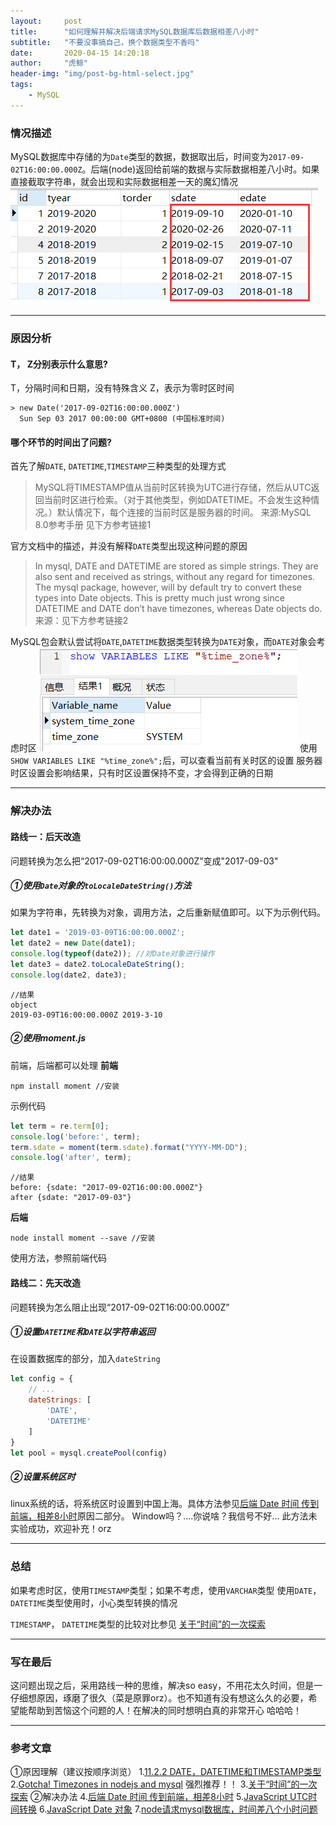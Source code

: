 ```yaml
---
layout:     post
title:      "如何理解并解决后端请求MySQL数据库后数据相差八小时"
subtitle:   "不要没事搞自己，换个数据类型不香吗"
date:       2020-04-15 14:20:18
author:     "虎鲸"
header-img: "img/post-bg-html-select.jpg"
tags:
    - MySQL
---
```


### 情况描述

MySQL数据库中存储的为`Date`类型的数据，数据取出后，时间变为`2017-09-02T16:00:00.000Z`。后端(node)返回给前端的数据与实际数据相差八小时。如果直接截取字符串，就会出现和实际数据相差一天的魔幻情况
![图例](/img/in-post/eight-hours/data.png)

***
### 原因分析
#### T， Z分别表示什么意思?
T，分隔时间和日期，没有特殊含义
Z，表示为零时区时间
```
> new Date('2017-09-02T16:00:00.000Z')
  Sun Sep 03 2017 00:00:00 GMT+0800 (中国标准时间)
```
#### 哪个环节的时间出了问题?
首先了解`DATE`, `DATETIME`,`TIMESTAMP`三种类型的处理方式
> MySQL将TIMESTAMP值从当前时区转换为UTC进行存储，然后从UTC返回当前时区进行检索。（对于其他类型，例如DATETIME。不会发生这种情况。）默认情况下，每个连接的当前时区是服务器的时间。
> 来源:MySQL 8.0参考手册
> 见下方参考链接1

官方文档中的描述，并没有解释`DATE`类型出现这种问题的原因
>
> In mysql, DATE and DATETIME are stored as simple strings. They are also sent and received as strings, without any regard for timezones.
> The mysql package, however, will by default try to convert these types into Date objects. This is pretty much just wrong since DATETIME and DATE don’t have timezones, whereas Date objects do.
> 来源：见下方参考链接2

MySQL包会默认尝试将`DATE`,`DATETIME`数据类型转换为`DATE`对象，而`DATE`对象会考虑时区
![图例](/img/in-post/eight-hours/query.png)
使用`SHOW VARIABLES LIKE "%time_zone%";`后，可以查看当前有关时区的设置
服务器时区设置会影响结果，只有时区设置保持不变，才会得到正确的日期
***
### 解决办法
#### 路线一：后天改造
问题转换为怎么把“2017-09-02T16:00:00.000Z”变成"2017-09-03"
##### ①使用`Date`对象的`toLocaleDateString()`方法
如果为字符串，先转换为对象，调用方法，之后重新赋值即可。以下为示例代码。
```javascript
let date1 = '2019-03-09T16:00:00.000Z';
let date2 = new Date(date1);
console.log(typeof(date2)); //对Date对象进行操作
let date3 = date2.toLocaleDateString();
console.log(date2, date3);
```
```
//结果
object
2019-03-09T16:00:00.000Z 2019-3-10
```
##### ②使用moment.js
前端，后端都可以处理
**前端**
```
npm install moment //安装
```
示例代码
```javascript
let term = re.term[0];
console.log('before:', term);
term.sdate = moment(term.sdate).format("YYYY-MM-DD");
console.log('after', term);
```
```
//结果
before: {sdate: "2017-09-02T16:00:00.000Z"}
after {sdate: "2017-09-03"}
```
**后端**
```
node install moment --save //安装
```
使用方法，参照前端代码

#### 路线二：先天改造
问题转换为怎么阻止出现“2017-09-02T16:00:00.000Z”
##### ①设置`DATETIME`和`DATE`以字符串返回
在设置数据库的部分，加入`dateString`
```javascript
let config = {
    // ...
    dateStrings: [
        'DATE',
        'DATETIME'
    ]
}
let pool = mysql.createPool(config)
```
##### ②设置系统区时
linux系统的话，将系统区时设置到中国上海。具体方法参见[后端 Date 时间 传到前端，相差8小时](https://blog.csdn.net/Architect_CSDN/article/details/93324225)原因二部分。
Window吗？....你说啥？我信号不好...
此方法未实验成功，欢迎补充！orz
***
### 总结
如果考虑时区，使用`TIMESTAMP`类型；如果不考虑，使用`VARCHAR`类型
使用`DATE`，`DATETIME`类型使用时，小心类型转换的情况

`TIMESTAMP`， `DATETIME`类型的比较对比参见 [关于“时间”的一次探索](https://segmentfault.com/a/1190000004292140#item-2-3)
***
### 写在最后
这问题出现之后，采用路线一种的思维，解决so easy，不用花太久时间，但是一仔细想原因，琢磨了很久（菜是原罪orz）。也不知道有没有想这么久的必要，希望能帮助到苦恼这个问题的人！在解决的同时想明白真的非常开心 哈哈哈！

***
### 参考文章
①原因理解（建议按顺序浏览）
1.[11.2.2 DATE，DATETIME和TIMESTAMP类型](https://dev.mysql.com/doc/refman/8.0/en/datetime.html)
2.[Gotcha! Timezones in nodejs and mysql](https://medium.com/@magnusjt/gotcha-timezones-in-nodejs-and-mysql-b39e418c9d3)  强烈推荐！！
3.[关于“时间”的一次探索](https://segmentfault.com/a/1190000004292140#item-2-3)
②解决办法
4.[后端 Date 时间 传到前端，相差8小时](https://blog.csdn.net/Architect_CSDN/article/details/93324225)
5.[JavaScript UTC时间转换](https://blog.csdn.net/hongweigg/article/details/50385113)
6.[JavaScript Date 对象](https://www.w3school.com.cn/jsref/jsref_obj_date.asp)
7.[node请求mysql数据库，时间差八个小时问题](https://blog.csdn.net/m0_37805167/article/details/99842368)
